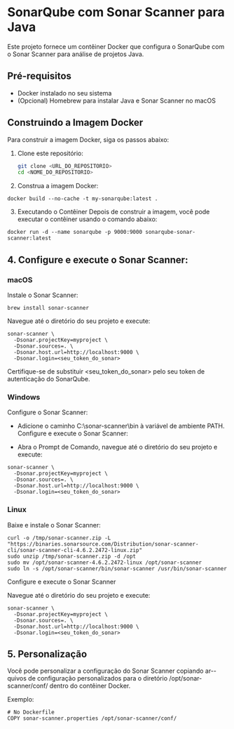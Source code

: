 # SonarQube com Sonar Scanner para Java

Este projeto fornece um contêiner Docker que configura o SonarQube com o Sonar Scanner para análise de projetos Java.

## Pré-requisitos

- Docker instalado no seu sistema
- (Opcional) Homebrew para instalar Java e Sonar Scanner no macOS

## Construindo a Imagem Docker

Para construir a imagem Docker, siga os passos abaixo:

1. Clone este repositório:
   ```sh
   git clone <URL_DO_REPOSITORIO>
   cd <NOME_DO_REPOSITORIO>

2. Construa a imagem Docker:

```
docker build --no-cache -t my-sonarqube:latest .

```

3. Executando o Contêiner
Depois de construir a imagem, você pode executar o contêiner usando o comando abaixo:
```
docker run -d --name sonarqube -p 9000:9000 sonarqube-sonar-scanner:latest
```
## 4. Configure e execute o Sonar Scanner:
### macOS

Instale o Sonar Scanner:
```
brew install sonar-scanner
```

Navegue até o diretório do seu projeto e execute:
```
sonar-scanner \
  -Dsonar.projectKey=myproject \
  -Dsonar.sources=. \
  -Dsonar.host.url=http://localhost:9000 \
  -Dsonar.login=<seu_token_do_sonar>

```
Certifique-se de substituir <seu_token_do_sonar> pelo seu token de autenticação do SonarQube.

### Windows
Configure o Sonar Scanner:

- Adicione o caminho C:\sonar-scanner\bin à variável de ambiente PATH.
Configure e execute o Sonar Scanner:

-  Abra o Prompt de Comando, navegue até o diretório do seu projeto e execute:
```
sonar-scanner \
  -Dsonar.projectKey=myproject \
  -Dsonar.sources=. \
  -Dsonar.host.url=http://localhost:9000 \
  -Dsonar.login=<seu_token_do_sonar>

```
### Linux
Baixe e instale o Sonar Scanner:
```
curl -o /tmp/sonar-scanner.zip -L "https://binaries.sonarsource.com/Distribution/sonar-scanner-cli/sonar-scanner-cli-4.6.2.2472-linux.zip"
sudo unzip /tmp/sonar-scanner.zip -d /opt
sudo mv /opt/sonar-scanner-4.6.2.2472-linux /opt/sonar-scanner
sudo ln -s /opt/sonar-scanner/bin/sonar-scanner /usr/bin/sonar-scanner

```
Configure e execute o Sonar Scanner
 
Navegue até o diretório do seu projeto e execute:
```
sonar-scanner \
  -Dsonar.projectKey=myproject \
  -Dsonar.sources=. \
  -Dsonar.host.url=http://localhost:9000 \
  -Dsonar.login=<seu_token_do_sonar>

```

## 5. Personalização
Você pode personalizar a configuração do Sonar Scanner copiando ar--quivos de configuração personalizados para o diretório /opt/sonar-scanner/conf/ dentro do contêiner Docker.

Exemplo:
```
# No Dockerfile
COPY sonar-scanner.properties /opt/sonar-scanner/conf/

```